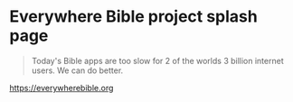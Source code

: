 # Everywhere Bible project splash page

> Today's Bible apps are too slow for 2 of the worlds 3 billion internet users. We can do better.

https://everywherebible.org
